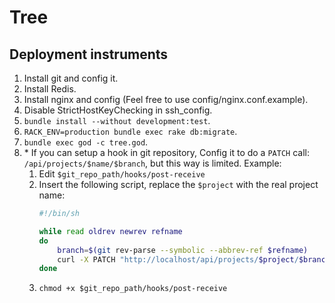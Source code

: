 # Tree

## Deployment instruments
1. Install git and config it.
2. Install Redis.
3. Install nginx and config (Feel free to use config/nginx.conf.example).
4. Disable StrictHostKeyChecking in ssh\_config.
5. `bundle install --without development:test`.
6. `RACK_ENV=production bundle exec rake db:migrate`.
7. `bundle exec god -c tree.god`.
8. \* If you can setup a hook in git repository,
    Config it to do a `PATCH` call: `/api/projects/$name/$branch`,
    but this way is limited.
    Example:
      1. Edit `$git_repo_path/hooks/post-receive`
      2.  Insert the following script, replace the `$project` with the real project name:
          ```sh
          #!/bin/sh

          while read oldrev newrev refname
          do
              branch=$(git rev-parse --symbolic --abbrev-ref $refname)
              curl -X PATCH "http://localhost/api/projects/$project/$branch" >/tmp/log 2>&1
          done
          ```
      3. `chmod +x $git_repo_path/hooks/post-receive`
